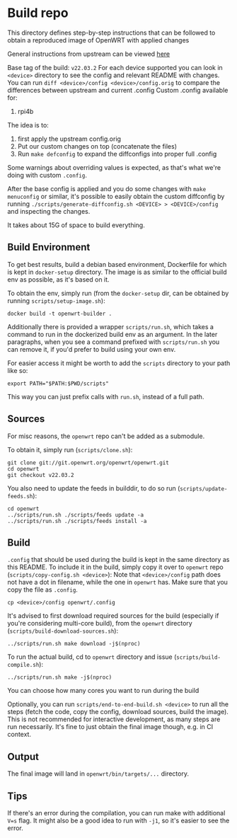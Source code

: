 # Build repo

This directory defines step-by-step instructions that can be followed to obtain a reproduced image of OpenWRT with applied changes

General instructions from upstream can be viewed [here](https://openwrt.org/docs/guide-developer/toolchain/use-buildsystem)

Base tag of the build: `v22.03.2`
For each device supported you can look in `<device>` directory to see the config and relevant README with changes.
You can run `diff <device>/config <device>/config.orig` to compare the differences between upstream and current .config
Custom .config available for:

1. rpi4b

The idea is to:

1. first apply the upstream config.orig
2. Put our custom changes on top (concatenate the files)
3. Run `make defconfig` to expand the diffconfigs into proper full .config

Some warnings about overriding values is expected, as that's what we're doing with custom `.config`.

After the base config is applied and you do some changes with `make menuconfig` or similar, it's possible to easily obtain the custom diffconfig by running `./scripts/generate-diffconfig.sh <DEVICE> > <DEVICE>/config` and inspecting the changes.

It takes about 15G of space to build everything.

## Build Environment

To get best results, build a debian based environment, Dockerfile for which is kept in `docker-setup` directory.
The image is as similar to the official build env as possible, as it's based on it.

To obtain the env, simply run (from the `docker-setup` dir, can be obtained by running `scripts/setup-image.sh`):

```
docker build -t openwrt-builder .
```

Additionally there is provided a wrapper `scripts/run.sh`, which takes a command to run in the dockerized build env as an argument.
In the later paragraphs, when you see a command prefixed with `scripts/run.sh` you can remove it, if you'd prefer to build using your own env.

For easier access it might be worth to add the `scripts` directory to your path like so:

```
export PATH="$PATH:$PWD/scripts"
```

This way you can just prefix calls with `run.sh`, instead of a full path.

## Sources

For misc reasons, the `openwrt` repo can't be added as a submodule.

To obtain it, simply run (`scripts/clone.sh`):

```
git clone git://git.openwrt.org/openwrt/openwrt.git
cd openwrt
git checkout v22.03.2
```

You also need to update the feeds in builddir, to do so run (`scripts/update-feeds.sh`):

```
cd openwrt
../scripts/run.sh ./scripts/feeds update -a
../scripts/run.sh ./scripts/feeds install -a
```

## Build

`.config` that should be used during the build is kept in the same directory as this README.
To include it in the build, simply copy it over to `openwrt` repo (`scripts/copy-config.sh <device>`):
Note that `<device>/config` path does not have a dot in filename, while the one in `openwrt` has.
Make sure that you copy the file as `.config`.

```
cp <device>/config openwrt/.config
```

It's advised to first download required sources for the build (especially if you're considering multi-core build), from the `openwrt` directory (`scripts/build-download-sources.sh`):

```
../scripts/run.sh make download -j$(nproc)
```

To run the actual build, cd to `openwrt` directory and issue (`scripts/build-compile.sh`):

```
../scripts/run.sh make -j$(nproc)
```

You can choose how many cores you want to run during the build

Optionally, you can run `scripts/end-to-end-build.sh <device>` to run all the steps (fetch the code, copy the config, download sources, build the image).
This is not recommended for interactive development, as many steps are run necessarily.
It's fine to just obtain the final image though, e.g. in CI context.

## Output

The final image will land in `openwrt/bin/targets/...` directory.

## Tips

If there's an error during the compilation, you can run make with additional `V=s` flag.
It might also be a good idea to run with `-j1`, so it's easier to see the error.
